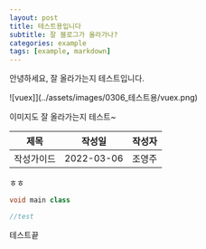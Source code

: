 ```yaml
---
layout: post
title: 테스트용입니다
subtitle: 잘 블로그가 올라가나? 
categories: example
tags: [example, markdown]
---
```


안녕하세요, 잘 올라가는지 테스트입니다. 

![vuex]](../assets/images/0306_테스트용/vuex.png)

이미지도 잘 올라가는지 테스트~

| 제목 | 작성일 | 작성자 |
| --- | --- | --- |
| 작성가이드 | 2022-03-06 | 조영주 |

ㅎㅎ
```java
void main class

//test

```

테스트끝
